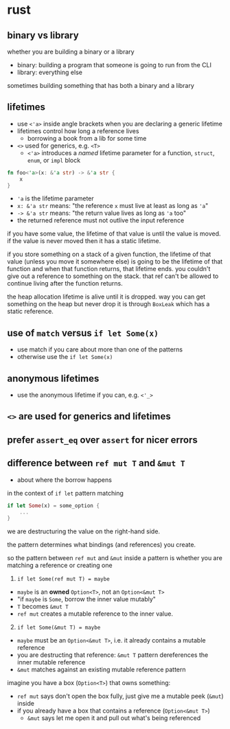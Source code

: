 # rust

## binary vs library

whether you are building a binary or a library

- binary: building a program that someone is going to run from the CLI
- library: everything else

sometimes building something that has both a binary and a library

## lifetimes

- use `<'a>` inside angle brackets when you are declaring a generic lifetime 
- lifetimes control how long a reference lives
    - borrowing a book from a lib for some time
- `<>` used for generics, e.g. `<T>`
    - `<'a>` introduces a _named_ lifetime
  parameter for a function, `struct`, `enum`, or `impl` block

```rust
fn foo<'a>(x: &'a str) -> &'a str {
    x
}
```

- `'a` is the lifetime parameter
- `x: &'a str` means: "the reference `x` must live at least as long as `'a`"
- `-> &'a str` means: "the return value lives as long as `'a` too"
- the returned reference must not outlive the input reference

if you have some value, the lifetime of that value is until the value is 
moved. if the value is never moved then it has a static lifetime.

if you store something on a stack of a given function, the lifetime of that 
value (unless you move it somewhere else) is going to be the lifetime of that 
function and when that function returns, that lifetime ends.
you couldn't give out a reference to something on the stack. that ref can't 
be allowed to continue living after the function returns.

the heap allocation lifetime is alive until it is dropped.
way you can get something on the heap but never drop it is through `BoxLeak`
which has a static reference.

## use of `match` versus `if let Some(x)`

- use match if you care about more than one of the patterns
- otherwise use the `if let Some(x)`

## anonymous lifetimes

- use the anonymous lifetime if you can, e.g. `<'_>`

## `<>` are used for generics and lifetimes

## prefer `assert_eq` over `assert` for nicer errors

## difference between `ref mut T` and `&mut T`

- about where the borrow happens

in the context of `if let` pattern matching

```rust
if let Some(x) = some_option {
    ...
}
```

we are destructuring the value on the right-hand side.

the pattern determines what bindings (and references) you create.

so the pattern between `ref mut` and `&mut` inside a pattern is whether you
are matching a reference or creating one

1. `if let Some(ref mut T) = maybe`
  - `maybe` is an __owned__ `Option<T>`, not an `Option<&mut T>`
  - "if `maybe` is `Some`, borrow the inner value mutably"
  - `T` becomes `&mut T`
  - `ref mut` creates a mutable reference to the inner value.
2. `if let Some(&mut T) = maybe`
  - `maybe` must be an `Option<&mut T>`, i.e. it already contains a mutable
  reference
  - you are destructing that reference: `&mut T` pattern dereferences the 
  inner mutable reference
  - `&mut` matches against an existing mutable reference pattern

imagine you have a box (`Option<T>`) that owns something:

- `ref mut` says don't open the box fully, just give me a mutable peek (`&mut`)
inside
- if you already have a box that contains a reference (`Option<&mut T>`)
  - `&mut` says let me open it and pull out what's being referenced
